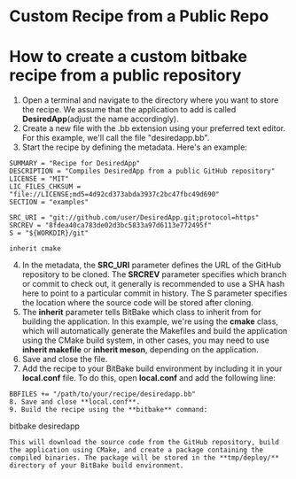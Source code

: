 # Custom Recipe from a Public Repo

# How to create a custom bitbake recipe from a public repository

1. Open a terminal and navigate to the directory where you want to store the recipe. We assume that the application to add is called **DesiredApp**(adjust the name accordingly).
2. Create a new file with the .bb extension using your preferred text editor. For this example, we'll call the file "desiredapp.bb".
3. Start the recipe by defining the metadata. Here's an example:
```
SUMMARY = "Recipe for DesiredApp"
DESCRIPTION = "Compiles DesiredApp from a public GitHub repository"
LICENSE = "MIT"
LIC_FILES_CHKSUM = "file://LICENSE;md5=4d92cd373abda3937c2bc47fbc49d690"
SECTION = "examples"

SRC_URI = "git://github.com/user/DesiredApp.git;protocol=https"
SRCREV = "8fdea40ca783de02d3bc5833a97d6113e772495f"
S = "${WORKDIR}/git"

inherit cmake
```
4. In the metadata, the **SRC_URI** parameter defines the URL of the GitHub repository to be cloned. The **SRCREV** parameter specifies which branch or commit to check out, it generally is recommended to use a SHA hash here to point to a particular commit in history. The S parameter specifies the location where the source code will be stored after cloning.
5. The **inherit** parameter tells BitBake which class to inherit from for building the application. In this example, we're using the **cmake** class, which will automatically generate the Makefiles and build the application using the CMake build system, in other cases, you may need to use **inherit makefile** or **inherit meson**, depending on the application.
6. Save and close the file.
7. Add the recipe to your BitBake build environment by including it in your **local.conf** file. To do this, open **local.conf** and add the following line:
```
BBFILES += "/path/to/your/recipe/desiredapp.bb"
8. Save and close **local.conf**.
9. Build the recipe using the **bitbake** command:
```
bitbake desiredapp

```
This will download the source code from the GitHub repository, build the application using CMake, and create a package containing the compiled binaries. The package will be stored in the **tmp/deploy/** directory of your BitBake build environment.
